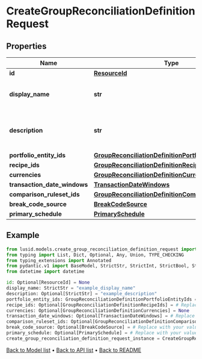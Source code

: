 # CreateGroupReconciliationDefinitionRequest

## Properties
Name | Type | Description | Notes
------------ | ------------- | ------------- | -------------
**id** | [**ResourceId**](ResourceId.md) |  | [optional] 
**display_name** | **str** | The name of the Group Reconciliation Definition | 
**description** | **str** | The description of the Group Reconciliation Definition | [optional] 
**portfolio_entity_ids** | [**GroupReconciliationDefinitionPortfolioEntityIds**](GroupReconciliationDefinitionPortfolioEntityIds.md) |  | 
**recipe_ids** | [**GroupReconciliationDefinitionRecipeIds**](GroupReconciliationDefinitionRecipeIds.md) |  | [optional] 
**currencies** | [**GroupReconciliationDefinitionCurrencies**](GroupReconciliationDefinitionCurrencies.md) |  | [optional] 
**transaction_date_windows** | [**TransactionDateWindows**](TransactionDateWindows.md) |  | [optional] 
**comparison_ruleset_ids** | [**GroupReconciliationDefinitionComparisonRulesetIds**](GroupReconciliationDefinitionComparisonRulesetIds.md) |  | [optional] 
**break_code_source** | [**BreakCodeSource**](BreakCodeSource.md) |  | [optional] 
**primary_schedule** | [**PrimarySchedule**](PrimarySchedule.md) |  | [optional] 
## Example

```python
from lusid.models.create_group_reconciliation_definition_request import CreateGroupReconciliationDefinitionRequest
from typing import List, Dict, Optional, Any, Union, TYPE_CHECKING
from typing_extensions import Annotated
from pydantic.v1 import BaseModel, StrictStr, StrictInt, StrictBool, StrictFloat, StrictBytes, Field, validator, ValidationError, conlist, constr
from datetime import datetime

id: Optional[ResourceId] = None
display_name: StrictStr = "example_display_name"
description: Optional[StrictStr] = "example_description"
portfolio_entity_ids: GroupReconciliationDefinitionPortfolioEntityIds = # Replace with your value
recipe_ids: Optional[GroupReconciliationDefinitionRecipeIds] = # Replace with your value
currencies: Optional[GroupReconciliationDefinitionCurrencies] = None
transaction_date_windows: Optional[TransactionDateWindows] = # Replace with your value
comparison_ruleset_ids: Optional[GroupReconciliationDefinitionComparisonRulesetIds] = # Replace with your value
break_code_source: Optional[BreakCodeSource] = # Replace with your value
primary_schedule: Optional[PrimarySchedule] = # Replace with your value
create_group_reconciliation_definition_request_instance = CreateGroupReconciliationDefinitionRequest(id=id, display_name=display_name, description=description, portfolio_entity_ids=portfolio_entity_ids, recipe_ids=recipe_ids, currencies=currencies, transaction_date_windows=transaction_date_windows, comparison_ruleset_ids=comparison_ruleset_ids, break_code_source=break_code_source, primary_schedule=primary_schedule)

```

[Back to Model list](../README.md#documentation-for-models) &#8226; [Back to API list](../README.md#documentation-for-api-endpoints) &#8226; [Back to README](../README.md)

